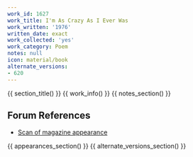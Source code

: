 ```yaml
---
work_id: 1627
work_title: I'm As Crazy As I Ever Was
work_written: '1976'
written_date: exact
work_collected: 'yes'
work_category: Poem
notes: null
icon: material/book
alternate_versions:
- 620
---
```


{{ section_title() }}
{{ work_info() }}
{{ notes_section() }}
## Forum References
- [Scan of magazine appearance](https://bukowskiforum.com/threads/second-coming-vol-5-no-1.8598/)

{{ appearances_section() }}
{{ alternate_versions_section() }}